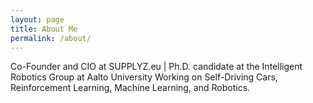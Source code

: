 ```yaml
---
layout: page
title: About Me
permalink: /about/
---
```


Co-Founder and CIO at SUPPLYZ.eu | Ph.D. candidate at the Intelligent Robotics Group at Aalto University Working on Self-Driving Cars, Reinforcement Learning, Machine Learning, and Robotics.
